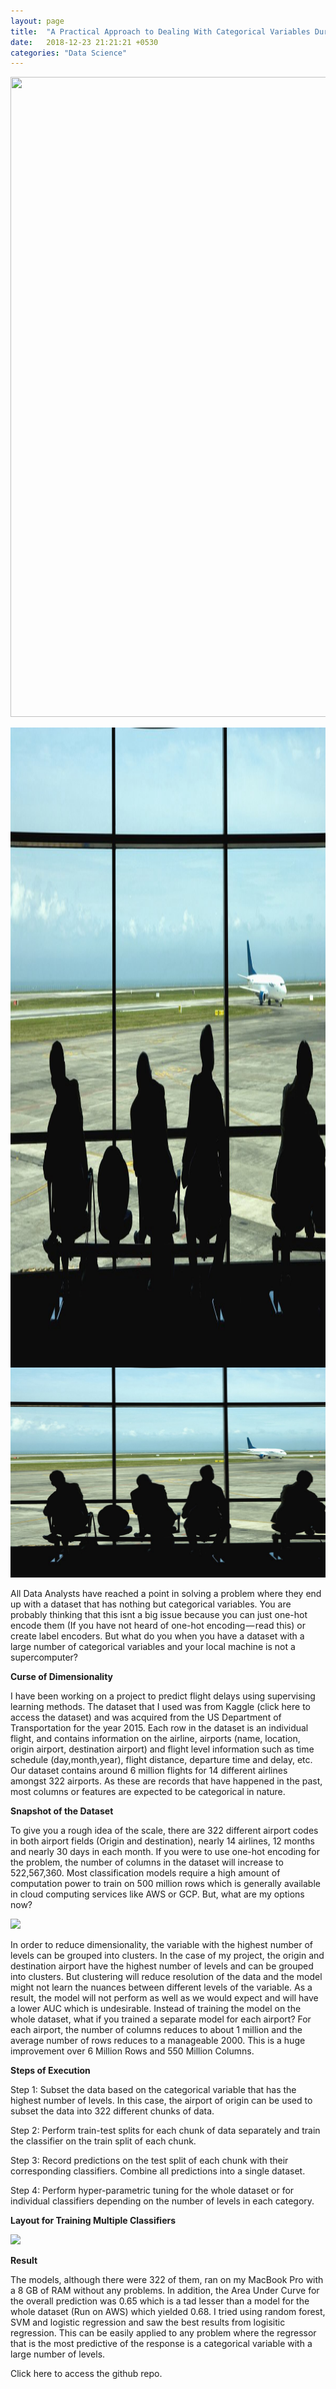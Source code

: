 ```yaml
---
layout: page
title:  "A Practical Approach to Dealing With Categorical Variables During Modelling"
date:   2018-12-23 21:21:21 +0530
categories: "Data Science"
---
```



<img src="{{ '/assets/img/1*dmh91HqnhxnMtF3tt2Z32A.jpeg' | prepend: site.baseurl }}" id="about-img" width="1024" height="1024">

<a href="url"><img src="https://github.com/rakeshravidata/Pudhina/blob/gh-pages/assets/img/1*dmh91HqnhxnMtF3tt2Z32A.jpeg" align="left" height="1024" width="1024" ></a>

![Image of Yaktocat](https://github.com/rakeshravidata/Pudhina/blob/gh-pages/assets/img/1*dmh91HqnhxnMtF3tt2Z32A.jpeg)

<p>All Data Analysts have reached a point in solving a problem where they end up with a dataset that has nothing but categorical variables. You are probably thinking that this isnt a big issue because you can just one-hot encode them (If you have not heard of one-hot encoding — read this) or create label encoders. But what do you when you have a dataset with a large number of categorical variables and your local machine is not a supercomputer?</p>
  
**Curse of Dimensionality**

<p>I have been working on a project to predict flight delays using supervising learning methods. The dataset that I used was from Kaggle (click here to access the dataset) and was acquired from the US Department of Transportation for the year 2015. Each row in the dataset is an individual flight, and contains information on the airline, airports (name, location, origin airport, destination airport) and flight level information such as time schedule (day,month,year), flight distance, departure time and delay, etc. Our dataset contains around 6 million flights for 14 different airlines amongst 322 airports. As these are records that have happened in the past, most columns or features are expected to be categorical in nature.</p>

**Snapshot of the Dataset**

<p>To give you a rough idea of the scale, there are 322 different airport codes in both airport fields (Origin and destination), nearly 14 airlines, 12 months and nearly 30 days in each month. If you were to use one-hot encoding for the problem, the number of columns in the dataset will increase to 522,567,360. Most classification models require a high amount of computation power to train on 500 million rows which is generally available in cloud computing services like AWS or GCP.
But, what are my options now?</p>

<img src="{{ '/assets/img/1*shu_QNp6umKtZvKX80tblQ.png' | prepend: site.baseurl }}" id="about-img">
  
<p>In order to reduce dimensionality, the variable with the highest number of levels can be grouped into clusters. In the case of my project, the origin and destination airport have the highest number of levels and can be grouped into clusters. But clustering will reduce resolution of the data and the model might not learn the nuances between different levels of the variable. As a result, the model will not perform as well as we would expect and will have a lower AUC which is undesirable.
Instead of training the model on the whole dataset, what if you trained a separate model for each airport? For each airport, the number of columns reduces to about 1 million and the average number of rows reduces to a manageable 2000. This is a huge improvement over 6 Million Rows and 550 Million Columns.</p>
  
**Steps of Execution**

<p>Step 1: Subset the data based on the categorical variable that has the highest number of levels. In this case, the airport of origin can be used to subset the data into 322 different chunks of data.</p>
<p>Step 2: Perform train-test splits for each chunk of data separately and train the classifier on the train split of each chunk.</p>
<p>Step 3: Record predictions on the test split of each chunk with their corresponding classifiers. Combine all predictions into a single dataset.</p>
<p>Step 4: Perform hyper-parametric tuning for the whole dataset or for individual classifiers depending on the number of levels in each category.</p>

**Layout for Training Multiple Classifiers**

<img src="{{ '/assets/img/1*fZUExkhlDojlMDwwVi7Z1A.png' | prepend: site.baseurl }}" id="about-img">

**Result**
<p>The models, although there were 322 of them, ran on my MacBook Pro with a 8 GB of RAM without any problems. In addition, the Area Under Curve for the overall prediction was 0.65 which is a tad lesser than a model for the whole dataset (Run on AWS) which yielded 0.68. I tried using random forest, SVM and logistic regression and saw the best results from logisitic regression. This can be easily applied to any problem where the regressor that is the most predictive of the response is a categorical variable with a large number of levels.</p>
  
<p>Click here to access the github repo.</p>
